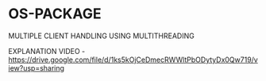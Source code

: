# OS-PACKAGE

MULTIPLE CLIENT HANDLING USING MULTITHREADING

EXPLANATION VIDEO - https://drive.google.com/file/d/1ks5kOjCeDmecRWWltPbODytyDx0Qw719/view?usp=sharing

